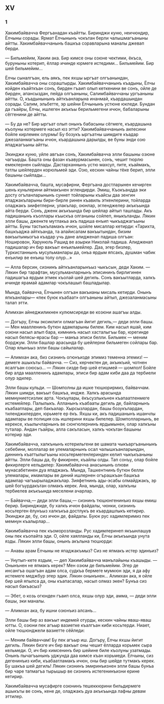 ## XV

### 1

Хакимбайвачча Фергъанадан къайтты.
Биринджи куню, неичюндир, Ёлчыны сорады.
Ярмат Ёлчынынъ чокътан берли чалышмагъаныны айтты.
Хакимбайваччанынъ башкъа соравларына маналы джевап берди.

— Бильмейим, Хаким ака.
Бир кимсе оны озюне чектими, ёкъса, буруныны котерип, ёллар ичинде юрмеге истедими...
Бильмейим.
Бир шей бильмейим...

Ёлчы сыналгъан, ель аякъ, пек яхшы ыргъат олгъанындан, Хакимбайвачча оны сораштырды.
Хакимбайваччанынъ къадыны, Ёлчы койден къайткъан сонъ, бирден гъаип олып кеткенини ве сонъ, ойле де бирден, апансыздан, пейда олгъаныны, Салимбайваччаны ургъаныны айтты.
О, къадынынынъ айткъанларына инанмай, къардашындан сорады.
Салим, эльбетте, эр шейни Ёлчынынъ устюне юкледи.
Бундан да гъайры, Ёлчы, ишлеген акъкъы берильмегени ичюн, бабаларыны сёггенини де айтты.

— Бу да не?
Бир ыргъат олып онынъ бабасыны сёгмеге, къардашына къолуны котермеге насыл юз этти?
Хакимбайваччанынъ аилесини бойле кирлемек олурмы!
Бу бозукъ ыргъатны шимдиге къадар джезаланмагъаны ичюн, къардашына дарылды, ве буны энди озю япаджагъыны айтты.

Экинджи куню, уйле авгъан сонъ, Хакимбайвачча элли башыны озюне чагъырды.
Башта оны фазан къавурмасынен, сонъ, чешит тюрлю емеклернен сыйлады.
Дастарханнынъ устю махсул, пите, къаймакъ, татлы шейлерден корюльмей эди.
Озю, кескин чайны тёке берип, элли башыны сыйлады...

Хакимбайвачча, башта, мусафирни, Фергъана достларынен кечирген шенъ куньлерини айтмакънен эглендирди.
Эмиш, Къокъандда эки досту огъланларынынъ суннет тойларыны къайсы даа зенгин япаджакъларыны бири-бирле ринен къавиль эткенлерини, тойларда оладжакъ зиифетлерни, улакълар, оюнлар, эгленджелер акъкъында айта берди.
Сонъ, дженк акъкъында бир шейлар айтып ташлады.
Акъ падишанынъ къоллары къыскъа олганыны сойлеп, яныкъланды.
Лякин элли башы, дженкте мутлакьа акъ падиша енъип чыкъаджагъыны айтты.
Буны тастыкъламакъ ичюн, шойле мисаллар кетирди:
«Тарихта, башкъаджа айткъанда, та алайисалам вакъытындан, бизим вакъытымызгъа къадар учь дане алидженап падиша олгъан: Ношировон, Харунюль Рашид ве азырки Николай падиша.
Алидженап падишалар ич бир вакъыт енъильмейлер.
Даа, эгер бизлер, Туркистаннынъ мусульманлары да, онъа ярдым япсакъ, душман чабик енъилир ве енъиш толу олур...»

— Алла берсин, сизнинъ айткъанларынъыз чыкъсын, деди Хаким.
— Лякин бир тарафтан, мусульманларнынъ эписининъ бирлигинен падишагъа ярдым этмек къолай шей дегиль.
Сонъ вакъытларда, халкъ ичинде ярамай адамлар чокълашып башладылар.

Мында, байвачча, Ёлчынен олгъан вакъианы мисаль кетирди.
Онынъ япкъанлары— «пек буюк къабаат» олгъаныны айтып, джезаланмасыны талап этти.

Алимхан айнеджиликнен кулюмсиреди ве козюни ашагъы алды.

— Догъру, Елчы эксиклиги олмагъан йигит дегиль,— деди элли башы.
— Мен маалленинъ бутюн адамларыны билем.
Ким насыл яшай, ким озюни насыл алып бара, кимнинъ насыл хасталыгъы бар, юрегинде насыл белясы-ярасы бар — манъа эписи белли.
Бильмек — меним борджум.
Элли башлар арасында бу шейлерни бильмеген сойлары бар.
Олар ялынъыз элли башы сайылалар.

— Алимхан ака, биз сизнинъ огюнъизде эпимиз теменна этемиз!
— демеге ашыкъты байвачча.
— Сиз, керчектен де, акъикъий, чотнен ясалгъан союсыз...
— Лякин сизде бир шей етишмей — шомпол!
Бойле бир алда маалленинъ адамлары, эписи бир адам киби даа да тербиели олур эдилер.

Элли башы кульди.
— Шомполны да ишке тюшюрирмиз, байваччам.
Лякин шимди, вакъыт башкъа, индже.
Халкъ арасында мемнуниетсизлик арта.
Чокъулары, ёкъсузлыкънен къапаатленмеге истемейлер.
Палылыкъ.
Алланынъ къабааты дегиль де, байларнынъ къабаатлары, деп бакъалар.
Хырсызлардан, башы бозукълардан, тиленджилерден, юрьмеге ер ёкъ.
Яхшы ки, акъ падишанынъ ишанчлы адамлары ве полиция озь ишлерини яхшы билелер.
Шомполларнынъ, ве керексе, къылычларнынъ ве сюнгюлернинъ ярдымынен, олар халкъны туталар.
Андан гъайры, алла сакъласын, халкъ чокътан башыны котерир эди.

Хакимбайвачча, халкънынъ котерильгени ве шамата чыкъаргъанынынъ себебини, моллалар ве улемаларнынъ осал чалышкъанларындан, диннинъ къаттылыгъыны косьтермегенлеринден келип чыкъкъаныны айтты.
Элли башы да, бу фикирнен, къайлы олды.
Тап сонъу, олар бойле фикирлерге кельдилер: Хакимбайвачча анасынынъ олюви мунасабетинен дуа япаджакъ.
Мында, Ташкентнинъ бутюн белли улемалары, имамлары ве диний ишлернен огърашкъан башкъа адамлар чагъырыладжакълар.
Зияфетнинъ ады-эсабы олмайджакъ, эр шей богъурдакътан олмакъ керек.
Ана, мында, олар, халкъны тербиелев акъкъында меселени ачарлар.

— Байвачча,— деди элли башы,— сизнинъ тюшюнгенинъиз яхшы емиш берир.
Биринджиде, бу халкъ ичюн файдалы, чюнки, сизнинъ косьтерген ёлунъыз халкъкъа достлукъ ве къардашлыкъ кетирир.
Экинджи де, бу, сиз ичюн де, файдалы.
Буюк рус хадимлеримиз пек мемнун къалырлар...

Хакимбайвачча пек къоморозланды.
Рус хадимлеринеп якъынлашув оны пек къопайта эди.
О, ойле хаялланды ки, Ёлчы акъкъында унута язды.
Лякин элли башы, онынъ акълына тюшюрди:

— Анавы арам Ёлчыны не япаджакъмыз?
Сиз не япмакъ истер эдинъиз?

— Унутып-кете яздым, — деп Хакимбайвачча манълайыны къашыды.
— Онынънен не япмакъ керек?
Мен озюм де бильмейим.
Эгер де инсангъа ошагъан адам олса, судкъа бермеге мумкюн эди, я да афу истемеге меджбур этер эдик.
Лякин онынънен...
Алимхан ака, я ойле бир шей япылса да, оны къапасалар, насыл олмаз экен?
Бунъа сиз насыл бакъасыз?

— Эбет, о козь огюнден гъаип олса, яхшы олур эди, амма, — деди элли башы, эки маналы.

— Алимхан ака, бу ишни озюнъиз алсанъ...

Элли башы бир аз вакъыт индемей отурды, кескин чайны яваш-яваш ютты.
О, озюни пек агъыр вазиетке къалгъан киби косьтерди.
Ниает, ойле тюшюнджели вазиетте сёйледи:

— Меним байваччам!
Бу пек агъыр иш.
Догъру, Ёлчы яхшы йигит дегиль.
Лякин бизге ич бир вакъыт оны чешит ёлларда корьмек сыра кельмеди.
О, ич бир кимсенинъ бир шейине биле къолуны узатмады.
Онынъ пычагъынынъ уджунда даа кимсе къан корьмеди.
Ёлчыны, сиз дегенинъиз киби, къабаатламакъ ичюн, оны бир шейде тутмакъ керек.
Бу шакъа шей дегиль!
Лякин сизнинъ эмиринъизнен элли башы бунъа бир чаре тапмагъа тырышыр ве сизнинъ истегенинъизни ерине кетирир.

Хакимбайвачча мусафирге озюнинъ тешеккюрини бильдирмеге ашыкъты ве сонъ, кене де, оладжакъ дуа акъкъында лафны девам эттилер.
